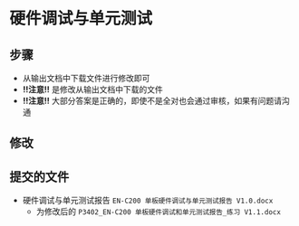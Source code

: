 # 硬件调试与单元测试

## 步骤

* 从输出文档中下载文件进行修改即可
* __!!注意!!__ 是修改从输出文档中下载的文件
* __!!注意!!__ 大部分答案是正确的，即使不是全对也会通过审核，如果有问题请沟通

## 修改

## 提交的文件

* 硬件调试与单元测试报告 `EN-C200 单板硬件调试与单元测试报告 V1.0.docx`
  * 为修改后的 `P3402_EN-C200 单板硬件调试和单元测试报告_练习 V1.1.docx`
